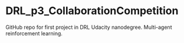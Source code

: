 # DRL_p3_CollaborationCompetition
GitHub repo for first project in DRL Udacity nanodegree. Multi-agent reinforcement learning.
